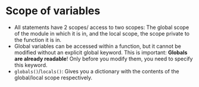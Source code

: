 # Scope of variables

- All statements have 2 scopes/ access to two scopes: The global scope of the module in which it is in, and the local scope, the scope private to the function it is in.
- Global variables can be accessed within a function, but it cannot be modified without an explicit global keyword. This is important: **Globals are already readable**! Only before you modify them, you need to specify this keyword.
- `globals()`/`locals()`: Gives you a dictionary with the contents of the global/local scope respectively.
